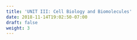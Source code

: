 ```yaml
---
title: 'UNIT III: Cell Biology and Biomolecules'
date: 2018-11-14T19:02:50-07:00
draft: false
weight: 3
---
```



